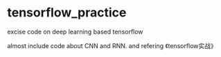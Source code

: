 # tensorflow_practice
excise code on deep learning based tensorflow

almost include code about CNN and RNN. and refering  《tensorflow实战》

